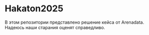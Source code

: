 # Hakaton2025
В этом репозитории представлено решение кейса от Arenadata. Надеюсь наши старания оценят справедливо.
